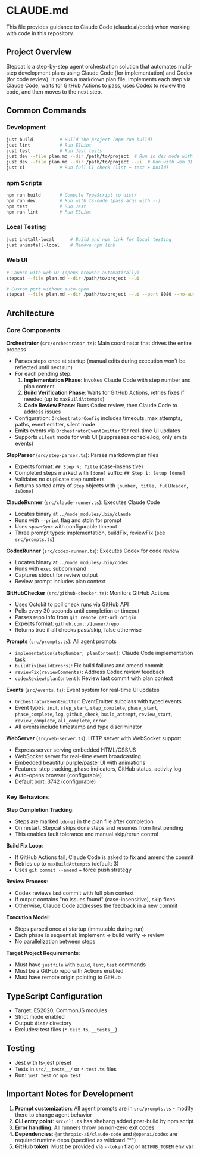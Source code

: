 # CLAUDE.md

This file provides guidance to Claude Code (claude.ai/code) when working with code in this repository.

## Project Overview

Stepcat is a step-by-step agent orchestration solution that automates multi-step development plans using Claude Code (for implementation) and Codex (for code review). It parses a markdown plan file, implements each step via Claude Code, waits for GitHub Actions to pass, uses Codex to review the code, and then moves to the next step.

## Common Commands

### Development
```bash
just build          # Build the project (npm run build)
just lint           # Run ESLint
just test           # Run Jest tests
just dev --file plan.md --dir /path/to/project  # Run in dev mode with ts-node
just dev --file plan.md --dir /path/to/project --ui  # Run with web UI
just ci             # Run full CI check (lint + test + build)
```

### npm Scripts
```bash
npm run build       # Compile TypeScript to dist/
npm run dev         # Run with ts-node (pass args with --)
npm test            # Run Jest
npm run lint        # Run ESLint
```

### Local Testing
```bash
just install-local      # Build and npm link for local testing
just uninstall-local    # Remove npm link
```

### Web UI
```bash
# Launch with web UI (opens browser automatically)
stepcat --file plan.md --dir /path/to/project --ui

# Custom port without auto-open
stepcat --file plan.md --dir /path/to/project --ui --port 8080 --no-auto-open
```

## Architecture

### Core Components

**Orchestrator** (`src/orchestrator.ts`): Main coordinator that drives the entire process
- Parses steps once at startup (manual edits during execution won't be reflected until next run)
- For each pending step:
  1. **Implementation Phase**: Invokes Claude Code with step number and plan content
  2. **Build Verification Phase**: Waits for GitHub Actions, retries fixes if needed (up to `maxBuildAttempts`)
  3. **Code Review Phase**: Runs Codex review, then Claude Code to address issues
- Configuration: `OrchestratorConfig` includes timeouts, max attempts, paths, event emitter, silent mode
- Emits events via `OrchestratorEventEmitter` for real-time UI updates
- Supports `silent` mode for web UI (suppresses console.log, only emits events)

**StepParser** (`src/step-parser.ts`): Parses markdown plan files
- Expects format: `## Step N: Title` (case-insensitive)
- Completed steps marked with `[done]` suffix: `## Step 1: Setup [done]`
- Validates no duplicate step numbers
- Returns sorted array of `Step` objects with `{number, title, fullHeader, isDone}`

**ClaudeRunner** (`src/claude-runner.ts`): Executes Claude Code
- Locates binary at `../node_modules/.bin/claude`
- Runs with `--print` flag and stdin for prompt
- Uses `spawnSync` with configurable timeout
- Three prompt types: implementation, buildFix, reviewFix (see `src/prompts.ts`)

**CodexRunner** (`src/codex-runner.ts`): Executes Codex for code review
- Locates binary at `../node_modules/.bin/codex`
- Runs with `exec` subcommand
- Captures stdout for review output
- Review prompt includes plan context

**GitHubChecker** (`src/github-checker.ts`): Monitors GitHub Actions
- Uses Octokit to poll check runs via GitHub API
- Polls every 30 seconds until completion or timeout
- Parses repo info from `git remote get-url origin`
- Expects format: `github.com[:/]owner/repo`
- Returns true if all checks pass/skip, false otherwise

**Prompts** (`src/prompts.ts`): All agent prompts
- `implementation(stepNumber, planContent)`: Claude Code implementation task
- `buildFix(buildErrors)`: Fix build failures and amend commit
- `reviewFix(reviewComments)`: Address Codex review feedback
- `codexReview(planContent)`: Review last commit with plan context

**Events** (`src/events.ts`): Event system for real-time UI updates
- `OrchestratorEventEmitter`: EventEmitter subclass with typed events
- Event types: `init`, `step_start`, `step_complete`, `phase_start`, `phase_complete`, `log`, `github_check`, `build_attempt`, `review_start`, `review_complete`, `all_complete`, `error`
- All events include timestamp and type discriminator

**WebServer** (`src/web-server.ts`): HTTP server with WebSocket support
- Express server serving embedded HTML/CSS/JS
- WebSocket server for real-time event broadcasting
- Embedded beautiful purple/pastel UI with animations
- Features: step tracking, phase indicators, GitHub status, activity log
- Auto-opens browser (configurable)
- Default port: 3742 (configurable)

### Key Behaviors

**Step Completion Tracking**:
- Steps are marked `[done]` in the plan file after completion
- On restart, Stepcat skips done steps and resumes from first pending
- This enables fault tolerance and manual skip/rerun control

**Build Fix Loop**:
- If GitHub Actions fail, Claude Code is asked to fix and amend the commit
- Retries up to `maxBuildAttempts` (default: 3)
- Uses `git commit --amend` + force push strategy

**Review Process**:
- Codex reviews last commit with full plan context
- If output contains "no issues found" (case-insensitive), skip fixes
- Otherwise, Claude Code addresses the feedback in a new commit

**Execution Model**:
- Steps parsed once at startup (immutable during run)
- Each phase is sequential: implement → build verify → review
- No parallelization between steps

**Target Project Requirements**:
- Must have `justfile` with `build`, `lint`, `test` commands
- Must be a GitHub repo with Actions enabled
- Must have remote origin pointing to GitHub

## TypeScript Configuration

- Target: ES2020, CommonJS modules
- Strict mode enabled
- Output: `dist/` directory
- Excludes: test files (`*.test.ts`, `__tests__`)

## Testing

- Jest with ts-jest preset
- Tests in `src/__tests__/` or `*.test.ts` files
- Run: `just test` or `npm test`

## Important Notes for Development

1. **Prompt customization**: All agent prompts are in `src/prompts.ts` - modify there to change agent behavior
2. **CLI entry point**: `src/cli.ts` has shebang added post-build by npm script
3. **Error handling**: All runners throw on non-zero exit codes
4. **Dependencies**: `@anthropic-ai/claude-code` and `@openai/codex` are required runtime deps (specified as wildcard "*")
5. **GitHub token**: Must be provided via `--token` flag or `GITHUB_TOKEN` env var
